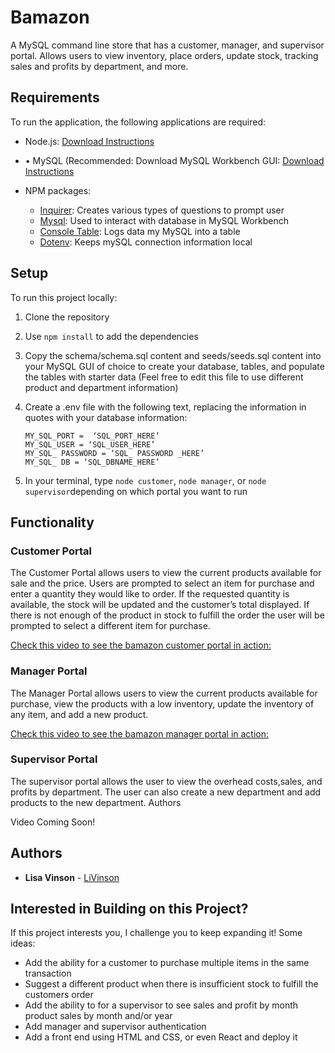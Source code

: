 # Bamazon

A MySQL command line store that has a customer, manager, and supervisor portal. Allows users to view inventory, place orders, update stock, tracking sales and profits by department, and more.

## Requirements

To run the application, the following applications are required:

- Node.js: [Download Instructions](https://nodejs.org/en/download/)
- • MySQL (Recommended: Download MySQL Workbench GUI: [Download Instructions](https://dev.mysql.com/downloads/workbench/)

- NPM packages:
  - [Inquirer](https://www.npmjs.com/package/inquirer): Creates various types of questions to prompt user
  - [Mysql](https://www.npmjs.com/package/mysql): Used to interact with database in MySQL Workbench
  - [Console Table](https://www.npmjs.com/package/console.table): Logs data my MySQL into a table
  - [Dotenv](https://www.npmjs.com/package/dotenv): Keeps mySQL connection information local

## Setup

To run this project locally:

1. Clone the repository
2. Use `npm install` to add the dependencies
3. Copy the schema/schema.sql content and seeds/seeds.sql content into your MySQL GUI of choice to create your database, tables, and populate the tables with starter data (Feel free to edit this file to use different product and department information)
4. Create a .env file with the following text, replacing the information in quotes with your database information:

   ```MY_SQL_HOST =  ‘SQL_HOST_HERE’
   MY_SQL_PORT =  ‘SQL_PORT_HERE’
   MY_SQL_USER = ‘SQL_USER_HERE’
   MY_SQL_ PASSWORD = ‘SQL_ PASSWORD _HERE’
   MY_SQL_ DB = ‘SQL_DBNAME_HERE’

   ```

5. In your terminal, type `node customer`, `node manager`, or `node supervisor`depending on which portal you want to run

## Functionality

### Customer Portal

The Customer Portal allows users to view the current products available for sale and the price. Users are prompted to select an item for purchase and enter a quantity they would like to order. If the requested quantity is available, the stock will be updated and the customer’s total displayed. If there is not enough of the product in stock to fulfill the order the user will be prompted to select a different item for purchase.

[Check this video to see the bamazon customer portal in action:](https://CoderLi.tinytake.com/sf/MjMwNDM5OF83MDY4MzE5)

### Manager Portal

The Manager Portal allows users to view the current products available for purchase, view the products with a low inventory, update the inventory of any item, and add a new product.

[Check this video to see the bamazon manager portal in action:](https://CoderLi.tinytake.com/sf/MjMwNDQyNV83MDY4NDM3)

### Supervisor Portal

The supervisor portal allows the user to view the overhead costs,sales, and profits by department. The user can also create a new department and add products to the new department.
Authors

Video Coming Soon!

## Authors

- **Lisa Vinson** - [LiVinson](https://github.com/LiVinson)

## Interested in Building on this Project?

If this project interests you, I challenge you to keep expanding it! Some ideas:

- Add the ability for a customer to purchase multiple items in the same transaction
- Suggest a different product when there is insufficient stock to fulfill the customers order
- Add the ability to for a supervisor to see sales and profit by month product sales by month and/or year
- Add manager and supervisor authentication
- Add a front end using HTML and CSS, or even React and deploy it
